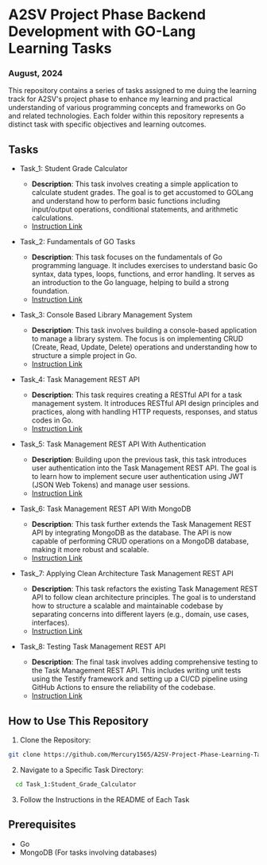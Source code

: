 # A2SV Project Phase Backend Development with GO-Lang Learning Tasks
### August, 2024

This repository contains a series of tasks assigned to me duing the learning track for A2SV's project phase to enhance my learning and practical understanding of various programming concepts and frameworks on Go and related technologies. Each folder within this repository represents a distinct task with specific objectives and learning outcomes.

## Tasks

* Task_1: Student Grade Calculator
  - **Description**: This task involves creating a simple application to calculate student grades. The goal is to get accustomed to GOLang and understand how to perform basic functions including input/output operations, conditional statements, and arithmetic calculations.
  - [Instruction Link](https://docs.google.com/document/d/1nv2ub_aFjk1f1A_4ez32Gkba6daYgnckIWv5Qk7JIwE/edit?usp=sharing)

* Task_2: Fundamentals of GO Tasks
  - **Description**: This task focuses on the fundamentals of Go programming language. It includes exercises to understand basic Go syntax, data types, loops, functions, and error handling. It serves as an introduction to the Go language, helping to build a strong foundation.
  - [Instruction Link](https://docs.google.com/document/d/1D_a537bwoDh63MUNjzSq9H0kNT7zBXYtZM2q30wPTBQ/edit?usp=sharing)

* Task_3: Console Based Library Management System
  - **Description**: This task involves building a console-based application to manage a library system. The focus is on implementing CRUD (Create, Read, Update, Delete) operations and understanding how to structure a simple project in Go.
  - [Instruction Link](https://docs.google.com/document/d/1qIpGCpiOzalySPoUoyOQR-sDgUnlfgY-cB68DqXJtPU/edit)

* Task_4: Task Management REST API
  - **Description**: This task requires creating a RESTful API for a task management system. It introduces RESTful API design principles and practices, along with handling HTTP requests, responses, and status codes in Go.
  - [Instruction Link](https://docs.google.com/document/d/1YK8F4v77b7nUK8lKbEYNSbSJZLRjKG0IbeaPamw3__A/edit?usp=sharing)

* Task_5: Task Management REST API With Authentication
  - **Description**: Building upon the previous task, this task introduces user authentication into the Task Management REST API. The goal is to learn how to implement secure user authentication using JWT (JSON Web Tokens) and manage user sessions.
  - [Instruction Link](https://docs.google.com/document/d/1R_-nBiuYku5vHIEe88dfV40j-U5JqhaptgnozpdI0IM/edit?usp=sharing)

* Task_6: Task Management REST API With MongoDB
  - **Description**: This task further extends the Task Management REST API by integrating MongoDB as the database. The API is now capable of performing CRUD operations on a MongoDB database, making it more robust and scalable.
  - [Instruction Link](https://docs.google.com/document/d/1eB8dC2Q7Lbf3XfFButwz1FpZqng6h1CA3mWDbXTcUG0/edit?usp=sharing)

* Task_7: Applying Clean Architecture Task Management REST API
  - **Description**: This task refactors the existing Task Management REST API to follow clean architecture principles. The goal is to understand how to structure a scalable and maintainable codebase by separating concerns into different layers (e.g., domain, use cases, interfaces).
  - [Instruction Link](https://docs.google.com/document/d/1xNlwC6dfAoJeO0tUfJm5_sSKaxATI9glNN2EHtFyews/edit?usp=sharing)

* Task_8: Testing Task Management REST API
  - **Description**: The final task involves adding comprehensive testing to the Task Management REST API. This includes writing unit tests using the Testify framework and setting up a CI/CD pipeline using GitHub Actions to ensure the reliability of the codebase.
  - [Instruction Link](https://docs.google.com/document/d/155x465_Dq2zj43u42P66UTW2EUd_YgYqcOTm7Ssxbzw/edit?usp=sharing)

## How to Use This Repository

1. Clone the Repository:
  ```bash
  git clone https://github.com/Mercury1565/A2SV-Project-Phase-Learning-Tasks
  ```
2. Navigate to a Specific Task Directory:
  ```bash
    cd Task_1:Student_Grade_Calculator
  ```
3. Follow the Instructions in the README of Each Task

## Prerequisites
  - Go
  - MongoDB (For tasks involving databases)
